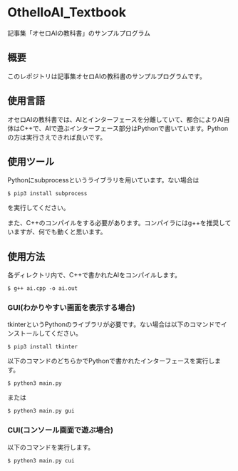 # OthelloAI_Textbook
記事集「オセロAIの教科書」のサンプルプログラム



## 概要

このレポジトリは記事集オセロAIの教科書のサンプルプログラムです。



## 使用言語

オセロAIの教科書では、AIとインターフェースを分離していて、都合によりAI自体はC++で、AIで遊ぶインターフェース部分はPythonで書いています。Pythonの方は実行さえできれば良いです。



## 使用ツール

Pythonにsubprocessというライブラリを用いています。ない場合は

```
$ pip3 install subprocess
```

を実行してください。

また、C++のコンパイルをする必要があります。コンパイラにはg++を推奨していますが、何でも動くと思います。



## 使用方法

各ディレクトリ内で、C++で書かれたAIをコンパイルします。

```
$ g++ ai.cpp -o ai.out
```

### GUI(わかりやすい画面を表示する場合)

tkinterというPythonのライブラリが必要です。ない場合は以下のコマンドでインストールしてください。

```
$ pip3 install tkinter
```

以下のコマンドのどちらかでPythonで書かれたインターフェースを実行します。

```
$ python3 main.py
```

または

```
$ python3 main.py gui
```

### CUI(コンソール画面で遊ぶ場合)

以下のコマンドを実行します。

```
$ python3 main.py cui
```


